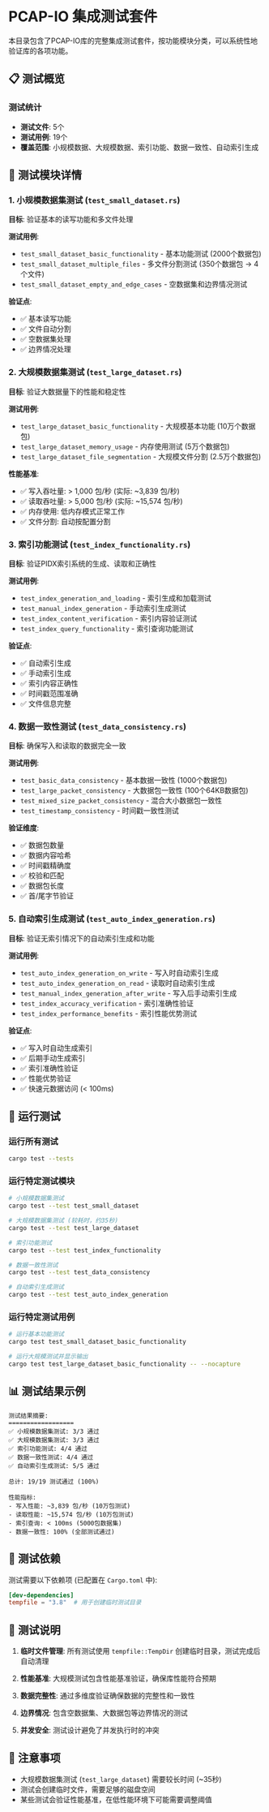 # PCAP-IO 集成测试套件

本目录包含了PCAP-IO库的完整集成测试套件，按功能模块分类，可以系统性地验证库的各项功能。

## 📋 测试概览

### 测试统计
- **测试文件**: 5个
- **测试用例**: 19个  
- **覆盖范围**: 小规模数据、大规模数据、索引功能、数据一致性、自动索引生成

## 🧪 测试模块详情

### 1. 小规模数据集测试 (`test_small_dataset.rs`)
**目标**: 验证基本的读写功能和多文件处理

**测试用例**:
- `test_small_dataset_basic_functionality` - 基本功能测试 (2000个数据包)
- `test_small_dataset_multiple_files` - 多文件分割测试 (350个数据包 → 4个文件)
- `test_small_dataset_empty_and_edge_cases` - 空数据集和边界情况测试

**验证点**:
- ✅ 基本读写功能
- ✅ 文件自动分割
- ✅ 空数据集处理
- ✅ 边界情况处理

### 2. 大规模数据集测试 (`test_large_dataset.rs`)
**目标**: 验证大数据量下的性能和稳定性

**测试用例**:
- `test_large_dataset_basic_functionality` - 大规模基本功能 (10万个数据包)
- `test_large_dataset_memory_usage` - 内存使用测试 (5万个数据包)
- `test_large_dataset_file_segmentation` - 大规模文件分割 (2.5万个数据包)

**性能基准**:
- ✅ 写入吞吐量: > 1,000 包/秒 (实际: ~3,839 包/秒)
- ✅ 读取吞吐量: > 5,000 包/秒 (实际: ~15,574 包/秒)
- ✅ 内存使用: 低内存模式正常工作
- ✅ 文件分割: 自动按配置分割

### 3. 索引功能测试 (`test_index_functionality.rs`)
**目标**: 验证PIDX索引系统的生成、读取和正确性

**测试用例**:
- `test_index_generation_and_loading` - 索引生成和加载测试
- `test_manual_index_generation` - 手动索引生成测试
- `test_index_content_verification` - 索引内容验证测试
- `test_index_query_functionality` - 索引查询功能测试

**验证点**:
- ✅ 自动索引生成
- ✅ 手动索引生成
- ✅ 索引内容正确性
- ✅ 时间戳范围准确
- ✅ 文件信息完整

### 4. 数据一致性测试 (`test_data_consistency.rs`)
**目标**: 确保写入和读取的数据完全一致

**测试用例**:
- `test_basic_data_consistency` - 基本数据一致性 (1000个数据包)
- `test_large_packet_consistency` - 大数据包一致性 (100个64KB数据包)
- `test_mixed_size_packet_consistency` - 混合大小数据包一致性
- `test_timestamp_consistency` - 时间戳一致性测试

**验证维度**:
- ✅ 数据包数量
- ✅ 数据内容哈希
- ✅ 时间戳精确度
- ✅ 校验和匹配
- ✅ 数据包长度
- ✅ 首/尾字节验证

### 5. 自动索引生成测试 (`test_auto_index_generation.rs`)
**目标**: 验证无索引情况下的自动索引生成和功能

**测试用例**:
- `test_auto_index_generation_on_write` - 写入时自动索引生成
- `test_auto_index_generation_on_read` - 读取时自动索引生成
- `test_manual_index_generation_after_write` - 写入后手动索引生成
- `test_index_accuracy_verification` - 索引准确性验证
- `test_index_performance_benefits` - 索引性能优势测试

**验证点**:
- ✅ 写入时自动生成索引
- ✅ 后期手动生成索引
- ✅ 索引准确性验证
- ✅ 性能优势验证
- ✅ 快速元数据访问 (< 100ms)

## 🚀 运行测试

### 运行所有测试
```bash
cargo test --tests
```

### 运行特定测试模块
```bash
# 小规模数据集测试
cargo test --test test_small_dataset

# 大规模数据集测试 (较耗时，约35秒)
cargo test --test test_large_dataset

# 索引功能测试
cargo test --test test_index_functionality

# 数据一致性测试
cargo test --test test_data_consistency

# 自动索引生成测试
cargo test --test test_auto_index_generation
```

### 运行特定测试用例
```bash
# 运行基本功能测试
cargo test test_small_dataset_basic_functionality

# 运行大规模测试并显示输出
cargo test test_large_dataset_basic_functionality -- --nocapture
```

## 📊 测试结果示例

```
测试结果摘要:
==================
✅ 小规模数据集测试: 3/3 通过
✅ 大规模数据集测试: 3/3 通过  
✅ 索引功能测试: 4/4 通过
✅ 数据一致性测试: 4/4 通过
✅ 自动索引生成测试: 5/5 通过

总计: 19/19 测试通过 (100%)

性能指标:
- 写入性能: ~3,839 包/秒 (10万包测试)
- 读取性能: ~15,574 包/秒 (10万包测试)
- 索引查询: < 100ms (5000包数据集)
- 数据一致性: 100% (全部测试通过)
```

## 🔧 测试依赖

测试需要以下依赖项 (已配置在 `Cargo.toml` 中):
```toml
[dev-dependencies]
tempfile = "3.8"  # 用于创建临时测试目录
```

## 📝 测试说明

1. **临时文件管理**: 所有测试使用 `tempfile::TempDir` 创建临时目录，测试完成后自动清理

2. **性能基准**: 大规模测试包含性能基准验证，确保库性能符合预期

3. **数据完整性**: 通过多维度验证确保数据的完整性和一致性

4. **边界情况**: 包含空数据集、大数据包等边界情况的测试

5. **并发安全**: 测试设计避免了并发执行时的冲突

## 🚨 注意事项

- 大规模数据集测试 (`test_large_dataset`) 需要较长时间 (~35秒)
- 测试会创建临时文件，需要足够的磁盘空间
- 某些测试会验证性能基准，在低性能环境下可能需要调整阈值 
